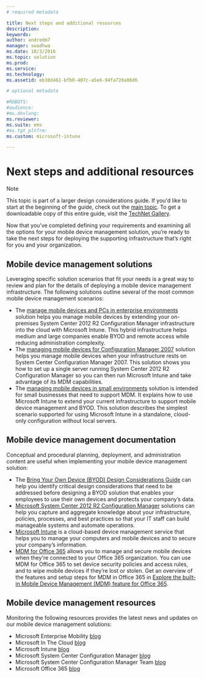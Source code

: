 ```yaml
---
# required metadata

title: Next steps and additional resources
description:
keywords:
author: andredm7
manager: swadhwa
ms.date: 10/3/2016
ms.topic: solution
ms.prod:
ms.service: 
ms.technology:
ms.assetid: eb38d461-bfb0-407c-a5e6-94fa728a86d6

# optional metadata

#ROBOTS:
#audience:
#ms.devlang:
ms.reviewer: 
ms.suite: ems
#ms.tgt_pltfrm:
ms.custom: microsoft-intune

---
```


# Next steps and additional resources

>[!NOTE]
>This topic is part of a larger design considerations guide. If you'd like to start at the beginning of the guide, check out the [main topic](mdm-design-considerations-guide.md). To get a downloadable copy of this entire guide, visit the [TechNet Gallery](https://gallery.technet.microsoft.com/Mobile-Device-Management-7d401582).

Now that you’ve completed defining your requirements and examining all the options for your mobile device management solution, you’re ready to take the next steps for deploying the supporting infrastructure that’s right for you and your organization.

## Mobile device management solutions 

Leveraging specific solution scenarios that fit your needs is a great way to review and plan for the details of deploying a mobile device management infrastructure. The following solutions outline several of the most common mobile device management scenarios: 

- The [manage mobile devices and PCs in enterprise environments](https://technet.microsoft.com/library/dn582037.aspx) solution helps you manage mobile devices by extending your on-premises System Center 2012 R2 Configuration Manager infrastructure into the cloud with Microsoft Intune. This hybrid infrastructure helps medium and large companies enable BYOD and remote access while reducing administration complexity. 
- The [managing mobile devices for Configuration Manager 2007](https://technet.microsoft.com/library/dn508400.aspx) solution helps you manage mobile devices when your infrastructure rests on System Center Configuration Manager 2007. This solution shows you how to set up a single server running System Center 2012 R2 Configuration Manager so you can then run Microsoft Intune and take advantage of its MDM capabilities.
- The [managing mobile devices in small environments](https://technet.microsoft.com/library/dn715906.aspx) solution is intended for small businesses that need to support MDM. It explains how to use Microsoft Intune to extend your current infrastructure to support mobile device management and BYOD. This solution describes the simplest scenario supported for using Microsoft Intune in a standalone, cloud-only configuration without local servers.
        
## Mobile device management documentation

Conceptual and procedural planning, deployment, and administration content are useful when implementing your mobile device management solution:

- The [Bring Your Own Device (BYOD) Design Considerations Guide](./BYOD-design-considerations-guide.md) can help you identify critical design considerations that need to be addressed before designing a BYOD solution that enables your employees to use their own devices and protects your company’s data.
- [Microsoft System Center 2012 R2 Configuration Manager](https://technet.microsoft.com/library/cc507089.aspx) solutions can help you capture and aggregate knowledge about your infrastructure, policies, processes, and best practices so that your IT staff can build manageable systems and automate operations.
- [Microsoft Intune](/Intune/) is a cloud-based device management service that helps you to manage your computers and mobile devices and to secure your company’s information.
- [MDM for Office 365](https://technet.microsoft.com/library/ms.o365.cc.devicepolicy.aspx) allows you to manage and secure mobile devices when they're connected to your Office 365 organization. You can use MDM for Office 365  to set device security policies and access rules, and to wipe mobile devices if they’re lost or stolen. Get an overview of the features and setup steps for MDM in Office 365 in [Explore the built-in Mobile Device Management (MDM) feature for Office 365](https://blogs.office.com/2015/07/21/explore-the-built-in-mobile-device-management-mdm-feature-for-office-365/).

## Mobile device management resources

Monitoring the following resources provides the latest news and updates on our mobile device management solutions:

- Microsoft Enterprise Mobility [blog](http://blogs.technet.com/b/enterprisemobility/)
- Microsoft In The Cloud [blog](http://blogs.technet.com/b/in_the_cloud/)
- Microsoft Intune [blog](http://blogs.technet.com/b/microsoftintune/)
- Microsoft System Center Configuration Manager [blog](http://blogs.technet.com/b/configurationmgr/)
- Microsoft System Center Configuration Manager Team [blog](http://blogs.technet.com/b/configmgrteam/)
- Microsoft Office 365 [blog](http://blogs.office.com/office365forbusiness/)
